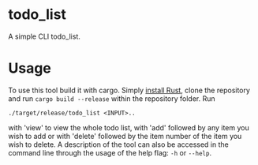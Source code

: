 # todo_list

A simple CLI todo_list.


# Usage

To use this tool build it with cargo. Simply [install Rust](https://www.rust-lang.org/tools/install), clone the repository and run ```cargo build --release``` within the repository folder. Run 
```
./target/release/todo_list <INPUT>..
```
with 'view' to view the whole todo list, with 'add' followed by any item you wish to add or with 'delete' followed by the item number of the item you wish to delete. A description  of the tool can also be accessed in the command line through the usage of the help flag: ```-h``` or ```--help```.
